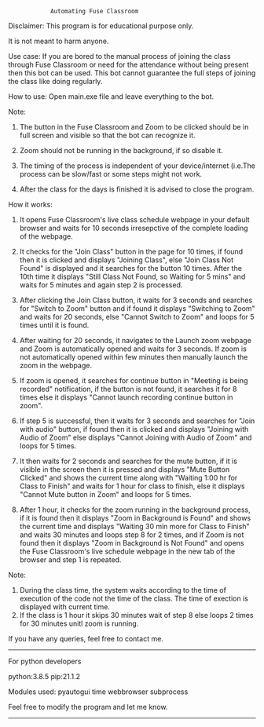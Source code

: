 				Automating Fuse Classroom

Disclaimer:
This program is for educational purpose only.


 It is not meant to harm anyone.

Use case:
If you are bored to the manual process of joining the class through Fuse Classroom or
need for the attendance without being present then this bot can be used. This bot
cannot guarantee the full steps of joining the class like doing regularly.

How to use:
Open main.exe file and leave everything to the bot. 

Note:
1. The button in the Fuse Classroom and Zoom to be clicked should be in full screen 
and visible so that the bot can recognize it.

2. Zoom should not be running in the background, if so disable it.

3. The timing of the process is independent of your device/internet (i.e.The process
can be slow/fast or some steps might not work.

4. After the class for the days is finished it is advised to close the program.

How it works:
1. It opens Fuse Classroom's live class schedule webpage in your default browser and 
waits for 10 seconds irresepctive of the complete loading of the webpage.

2. It checks for the "Join Class" button in the page for 10 times, if found then it is clicked
and displays "Joining Class", else "Join Class Not Found" is displayed and it searches
for the button 10 times. After the 10th time it displays 
"Still Class Not Found, so Waiting for 5 mins" and waits for 5 minutes and again step 2 
is processed.

3. After clicking the Join Class button, it waits for 3 seconds and searches for 
"Switch to Zoom" button and if found it displays "Switching to Zoom" and waits for 
20 seconds, else "Cannot Switch to Zoom" and loops for 5 times until it is found.
  
4. After waiting for 20 seconds, it navigates to the Launch zoom webpage and Zoom is 
automatically opened and waits for 3 seconds. If zoom is not automatically opened within
few minutes then manually launch the zoom in the webpage.

5. If zoom is opened, it searches for continue button in "Meeting is being recorded" 
notification, if the button is not found, it searches it for 8 times else it displays
"Cannot launch recording continue button in zoom".

6. If step 5 is successful, then it waits for 3 seconds and searches for 
"Join with audio" button, if found then it is clicked and displays 
"Joining with Audio of Zoom" else displays "Cannot Joining with Audio of Zoom" and loops
for 5 times.

7. It then waits for 2 seconds and searches for the mute button, if it is visible in the
screen then it is pressed and displays "Mute Button Clicked" and shows the current time
along with "Waiting 1:00 hr for Class to Finish" and waits for 1 hour for class to finish, 
else it displays "Cannot Mute button in Zoom" and loops for 5 times.

8. After 1 hour, it checks for the zoom running in the background process, if it is found
then it displays "Zoom in Background is Found" and shows the current time and displays
"Waiting 30 min more for Class to Finish" and waits 30 minutes and loops step 8 for 2 times, and 
if Zoom is not found then it displays "Zoom in Background is Not Found" and opens the
Fuse Classroom's live schedule webpage in the new tab of the browser and step 1 is repeated.

Note: 
1. During the class time, the system waits according to the time of execution of the code 
not the time of the class. The time of exection is displayed with current time.
2. If the class is 1 hour it skips 30 minutes wait of step 8 else loops 2 times for 
30 minutes unitl zoom is running.

If you have any queries, feel free to contact me.

***************************************************************************************

For python developers

python:3.8.5
pip:21.1.2

Modules used:
pyautogui
time
webbrowser
subprocess

Feel free to modify the program and let me know.

***************************************************************************************







